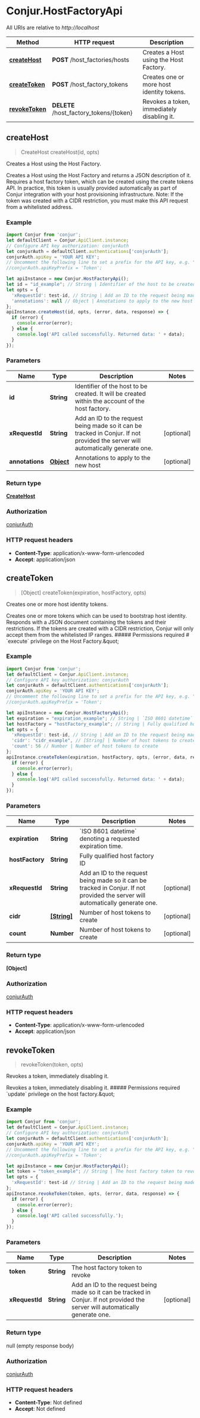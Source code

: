 # Conjur.HostFactoryApi

All URIs are relative to *http://localhost*

Method | HTTP request | Description
------------- | ------------- | -------------
[**createHost**](HostFactoryApi.md#createHost) | **POST** /host_factories/hosts | Creates a Host using the Host Factory.
[**createToken**](HostFactoryApi.md#createToken) | **POST** /host_factory_tokens | Creates one or more host identity tokens.
[**revokeToken**](HostFactoryApi.md#revokeToken) | **DELETE** /host_factory_tokens/{token} | Revokes a token, immediately disabling it.



## createHost

> CreateHost createHost(id, opts)

Creates a Host using the Host Factory.

Creates a Host using the Host Factory and returns a JSON description of it.  Requires a host factory token, which can be created using the create tokens API. In practice, this token is usually provided automatically as part of Conjur integration with your host provisioning infrastructure.  Note: If the token was created with a CIDR restriction, you must make this API request from a whitelisted address. 

### Example

```javascript
import Conjur from 'conjur';
let defaultClient = Conjur.ApiClient.instance;
// Configure API key authorization: conjurAuth
let conjurAuth = defaultClient.authentications['conjurAuth'];
conjurAuth.apiKey = 'YOUR API KEY';
// Uncomment the following line to set a prefix for the API key, e.g. "Token" (defaults to null)
//conjurAuth.apiKeyPrefix = 'Token';

let apiInstance = new Conjur.HostFactoryApi();
let id = "id_example"; // String | Identifier of the host to be created. It will be created within the account of the host factory.
let opts = {
  'xRequestId': test-id, // String | Add an ID to the request being made so it can be tracked in Conjur. If not provided the server will automatically generate one. 
  'annotations': null // Object | Annotations to apply to the new host
};
apiInstance.createHost(id, opts, (error, data, response) => {
  if (error) {
    console.error(error);
  } else {
    console.log('API called successfully. Returned data: ' + data);
  }
});
```

### Parameters


Name | Type | Description  | Notes
------------- | ------------- | ------------- | -------------
 **id** | **String**| Identifier of the host to be created. It will be created within the account of the host factory. | 
 **xRequestId** | **String**| Add an ID to the request being made so it can be tracked in Conjur. If not provided the server will automatically generate one.  | [optional] 
 **annotations** | [**Object**](Object.md)| Annotations to apply to the new host | [optional] 

### Return type

[**CreateHost**](CreateHost.md)

### Authorization

[conjurAuth](../README.md#conjurAuth)

### HTTP request headers

- **Content-Type**: application/x-www-form-urlencoded
- **Accept**: application/json


## createToken

> [Object] createToken(expiration, hostFactory, opts)

Creates one or more host identity tokens.

Creates one or more tokens which can be used to bootstrap host identity. Responds with a JSON document containing the tokens and their restrictions.  If the tokens are created with a CIDR restriction, Conjur will only accept them from the whitelisted IP ranges.  ##### Permissions required # &#x60;execute&#x60; privilege on the Host Factory.\&quot; 

### Example

```javascript
import Conjur from 'conjur';
let defaultClient = Conjur.ApiClient.instance;
// Configure API key authorization: conjurAuth
let conjurAuth = defaultClient.authentications['conjurAuth'];
conjurAuth.apiKey = 'YOUR API KEY';
// Uncomment the following line to set a prefix for the API key, e.g. "Token" (defaults to null)
//conjurAuth.apiKeyPrefix = 'Token';

let apiInstance = new Conjur.HostFactoryApi();
let expiration = "expiration_example"; // String | `ISO 8601 datetime` denoting a requested expiration time.
let hostFactory = "hostFactory_example"; // String | Fully qualified host factory ID
let opts = {
  'xRequestId': test-id, // String | Add an ID to the request being made so it can be tracked in Conjur. If not provided the server will automatically generate one. 
  'cidr': "cidr_example", // [String] | Number of host tokens to create
  'count': 56 // Number | Number of host tokens to create
};
apiInstance.createToken(expiration, hostFactory, opts, (error, data, response) => {
  if (error) {
    console.error(error);
  } else {
    console.log('API called successfully. Returned data: ' + data);
  }
});
```

### Parameters


Name | Type | Description  | Notes
------------- | ------------- | ------------- | -------------
 **expiration** | **String**| &#x60;ISO 8601 datetime&#x60; denoting a requested expiration time. | 
 **hostFactory** | **String**| Fully qualified host factory ID | 
 **xRequestId** | **String**| Add an ID to the request being made so it can be tracked in Conjur. If not provided the server will automatically generate one.  | [optional] 
 **cidr** | [**[String]**](String.md)| Number of host tokens to create | [optional] 
 **count** | **Number**| Number of host tokens to create | [optional] 

### Return type

**[Object]**

### Authorization

[conjurAuth](../README.md#conjurAuth)

### HTTP request headers

- **Content-Type**: application/x-www-form-urlencoded
- **Accept**: application/json


## revokeToken

> revokeToken(token, opts)

Revokes a token, immediately disabling it.

Revokes a token, immediately disabling it.  ##### Permissions required  &#x60;update&#x60; privilege on the host factory.\&quot; 

### Example

```javascript
import Conjur from 'conjur';
let defaultClient = Conjur.ApiClient.instance;
// Configure API key authorization: conjurAuth
let conjurAuth = defaultClient.authentications['conjurAuth'];
conjurAuth.apiKey = 'YOUR API KEY';
// Uncomment the following line to set a prefix for the API key, e.g. "Token" (defaults to null)
//conjurAuth.apiKeyPrefix = 'Token';

let apiInstance = new Conjur.HostFactoryApi();
let token = "token_example"; // String | The host factory token to revoke
let opts = {
  'xRequestId': test-id // String | Add an ID to the request being made so it can be tracked in Conjur. If not provided the server will automatically generate one. 
};
apiInstance.revokeToken(token, opts, (error, data, response) => {
  if (error) {
    console.error(error);
  } else {
    console.log('API called successfully.');
  }
});
```

### Parameters


Name | Type | Description  | Notes
------------- | ------------- | ------------- | -------------
 **token** | **String**| The host factory token to revoke | 
 **xRequestId** | **String**| Add an ID to the request being made so it can be tracked in Conjur. If not provided the server will automatically generate one.  | [optional] 

### Return type

null (empty response body)

### Authorization

[conjurAuth](../README.md#conjurAuth)

### HTTP request headers

- **Content-Type**: Not defined
- **Accept**: Not defined


